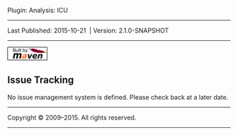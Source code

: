 Plugin: Analysis: ICU

------------------------------------------------------------------------

<span id="publishDate">Last Published: 2015-10-21</span>  | <span id="projectVersion">Version: 2.1.0-SNAPSHOT</span>

------------------------------------------------------------------------

[![Built by Maven](./images/logos/maven-feather.png)](http://maven.apache.org/ "Built by Maven")

Issue Tracking
--------------

No issue management system is defined. Please check back at a later date.

------------------------------------------------------------------------

Copyright © 2009–2015. All rights reserved.

------------------------------------------------------------------------


